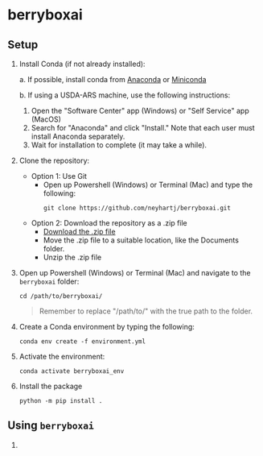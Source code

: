 # berryboxai

## Setup

1. Install Conda (if not already installed):

    a. If possible, install conda from [Anaconda](https://www.anaconda.com/) or [Miniconda](https://docs.anaconda.com/miniconda/)
    
    b. If using a USDA-ARS machine, use the following instructions:
    1. Open the "Software Center" app (Windows) or "Self Service" app (MacOS)
    2. Search for "Anaconda" and click "Install." Note that each user must install Anaconda separately.
    3. Wait for installation to complete (it may take a while).

2. Clone the repository:
    + Option 1: Use Git
        + Open up Powershell (Windows) or Terminal (Mac) and type the following:
            ```
            git clone https://github.com/neyhartj/berryboxai.git
            ```
    + Option 2: Download the repository as a .zip file
        + [Download the .zip file](https://github.com/neyhartj/berryboxai/archive/refs/heads/main.zip)
        + Move the .zip file to a suitable location, like the Documents folder.
        + Unzip the .zip file

3. Open up Powershell (Windows) or Terminal (Mac) and navigate to the `berryboxai` folder:
    ```
    cd /path/to/berryboxai/
    ```
    > Remember to replace "/path/to/" with the true path to the folder. 

4. Create a Conda environment by typing the following:
    ```
    conda env create -f environment.yml
    ```

5. Activate the environment:
    ```
    conda activate berryboxai_env
    ```

6. Install the package
    ```
    python -m pip install .
    ```


## Using `berryboxai`

1. 
